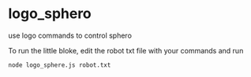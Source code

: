 # logo_sphero
use logo commands to control sphero

To run the little bloke, edit the robot txt file with your commands and run

```
node logo_sphere.js robot.txt
```

